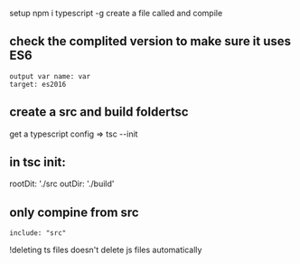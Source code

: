 setup
npm i typescript -g
create a file called and compile
## check the complited version to make sure it uses ES6 
    output var name: var
    target: es2016
## create a src and build foldertsc 
get a typescript config => tsc --init

## in tsc init:

rootDit: './src
outDir: './build'

## only compine from src
    include: "src"

!deleting ts files doesn't delete js files automatically